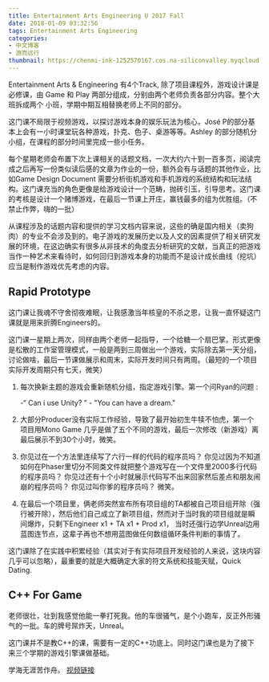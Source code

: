 ```yaml
---
title: Entertainment Arts Engineering U 2017 Fall
date: 2018-01-09 03:32:56
tags: Entertainment Arts Engineering 
categories: 
- 中文博客
- 游而远行
thumbnail: https://chenmi-ink-1252570167.cos.na-siliconvalley.myqcloud.com/Faculty-and-Staff-all.jpg
---
```



Entertainment Arts & Engineering 有4个Track, 除了项目课程外，游戏设计课是必修课，由 Game 和 Play 两部分组成，分别由两个老师负责各部分内容。整个大班拆成两个 小班，学期中期互相替换老师上不同的部分。

<!--more-->

这门课不局限于视频游戏，以探讨游戏本身的娱乐玩法为核心，José P的部分基本上会有一小时课堂玩各种游戏，扑克、色子、桌游等等。Ashley 的部分随机分小组，在课程的部分时间里完成一些小任务。

每个星期老师会布置下次上课相关的话题文档，一次大约六十到一百多页，阅读完成之后再写一份类似读后感的文章为作业的一份，额外会有与话题的其他作业，比如Game Design Document 需要分析街机游戏和手机游戏的系统结构和玩法结构。这门课充当的角色更像是给游戏设计一个范畴，抛砖引玉，引导思考。这门课的考核是设计一个赌博游戏，在最后一节课上开庄，赢钱最多的组为优胜组。（不禁止作弊，嗨的一批）

从课程涉及的话题内容和提供的学习文档内容来说，这些的确是国内相关（卖狗肉）的专业不会涉及到的。电子游戏的发展历史以及人文的因素提供了相关研究发展的环境，在这边确实有很多从非技术的角度去分析研究的文献，当真正的把游戏当作一种艺术来看待时，如何回归到游戏本身的功能而不是设计成长曲线（挖坑）应当是制作游戏优先考虑的内容。


## Rapid Prototype

这门课让我魂不守舍彻夜难眠，让我感激当年核皇的不杀之恩，让我一直怀疑这门课就是用来折腾Engineers的。

这门课一星期上两次，同样由两个老师一起指导，一个给糖一个扇巴掌。形式更像是松散的工作室管理模式，一般是两到三周做出一个游戏，实际除去第一天分组，讨论做啥，最后一节课做展示和周末，实际开发时间只有两周。（最短的一个项目实际开发周期只有七天，微笑）

 1.  每次换新主题的游戏会重新随机分组，指定游戏引擎。第一个问Ryan的问题 :
   
      -“ Can i use Unity? ”      - "You can have a dream."
  
 2.   大部分Producer没有实际工作经验，导致了最开始初生牛犊不怕虎，第一个项目用Mono Game 几乎是做了五个不同的游戏，最后一次修改（新游戏）离最后展示不到30个小时，微笑。
 3.  你见过在一个方法里连续写了六行一样的代码的程序员吗？ 你见过因为不知道如何在Phaser里切分不同类文件就把整个游戏写在一个文件里2000多行代码的程序员吗？ 你见过还有十个小时就展示代码写不出来回家然后差点和朋友闹崩的程序员吗？ 你见过叫你爹的程序员吗？ 微笑。
 4.  在最后一个项目里，俩老师突然宣布所有项目组的TA都被自己项目组开除（强行被开除），然后他们自己成立了新项目组，然而对于当时我的项目组就是瞬间爆炸，只剩下Engineer x1 + TA x1 + Prod x1， 当时还强行边学Unreal边用蓝图连节点，这辈子再也不想用蓝图做任何数组循环条件判断的事情了。

这门课除了在实践中积累经验（其实对于有实际项目开发经验的人来说，这块内容几乎可以忽略），最重要的就是大概确定大家的符文系统和技能天赋，Quick Dating.


##  C++ For Game


老师很壮，壮到我感觉他能一拳打死我。他的车很骚气，是个小跑车，反正外形骚气的一批。车的牌号屌炸天，Unreal。

这门课并不是教C++的课，需要有一定的C++功底上。同时这门课也是为了接下来三个学期的游戏引擎课做基础。

学海无涯苦作舟。  [视频链接](https://www.bilibili.com/video/av18138910)


